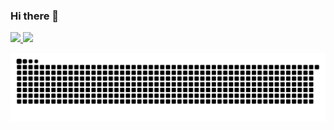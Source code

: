 ### Hi there 👋

<!--
**sandroteste72/sandroteste72** is a ✨ _special_ ✨ repository because its `README.md` (this file) appears on your GitHub profile.

Here are some ideas to get you started:

- 🔭 I’m currently working on ...
- 🌱 I’m currently learning ...
- 👯 I’m looking to collaborate on ...
- 🤔 I’m looking for help with ...
- 💬 Ask me about ...
- 📫 How to reach me: ...
- 😄 Pronouns: ...
- ⚡ Fun fact: ...
-->
<div>
  <div>
    <a href="https://github.com/sandroteste72">
      <img height="160em" src="https://github-readme-stats.vercel.app/api?username=sandroteste72&show_icons=true&theme=dracula&include_all_commits=true&count_private=true"/>
      <img height="160em" src="https://github-readme-stats.vercel.app/api/top-langs/?username=sandroteste72&layout=compact&langs_count=7&theme=dracula"/>
  </div>
    <div></div>
     
  ![Snake animation](https://github.com/sandroteste72/sandroteste72/blob/output/github-contribution-grid-snake.svg)
  
</div>
